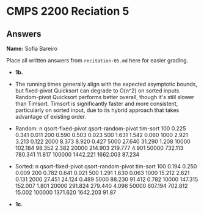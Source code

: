 # CMPS 2200 Reciation 5
## Answers

**Name:** Sofia Bareiro


Place all written answers from `recitation-05.md` here for easier grading.







- **1b.**
- The running times generally align with the expected asymptotic bounds, but fixed-pivot Quicksort can degrade to O(n^2) on sorted inputs. Random-pivot Quicksort performs better overall, though it's still slower than Timsort. Timsort is significantly faster and more consistent, particularly on sorted input, due to its hybrid approach that takes advantage of existing order.
- Random:
n	qsort-fixed-pivot	qsort-random-pivot	tim-sort
100	0.225	0.341	0.011
200	0.590	0.503	0.023
500	1.631	1.542	0.060
1000	2.921	3.213	0.122
2000	8.373	8.920	0.427
5000	27.640	31.290	1.208
10000	102.184	98.352	2.382
20000	214.903	219.777	4.901
50000	732.113	780.341	11.817
100000	1442.221	1662.003	87.234

- Sorted:
n	qsort-fixed-pivot	qsort-random-pivot	tim-sort
100	0.194	0.250	0.009
200	0.782	0.641	0.021
500	1.291	1.630	0.063
1000	15.212	2.621	0.131
2000	27.451	24.124	0.489
5000	88.230	91.412	0.782
10000	147.315	152.007	1.801
20000	291.824	279.440	4.096
50000	607.194	702.812	15.002
100000	1371.620	1642.203	91.87




- **1c.**
